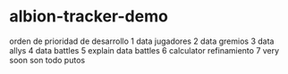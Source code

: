 # albion-tracker-demo
orden de prioridad de desarrollo
1 data jugadores
2 data gremios
3 data allys
4 data battles
5 explain data battles
6 calculator refinamiento
7 very soon
son todo putos